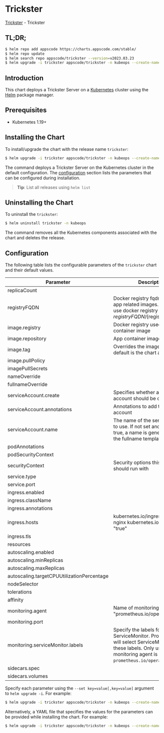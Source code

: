 # Trickster

[Trickster](https://github.com/open-viz/trickster) - Trickster

## TL;DR;

```bash
$ helm repo add appscode https://charts.appscode.com/stable/
$ helm repo update
$ helm search repo appscode/trickster --version=v2023.03.23
$ helm upgrade -i trickster appscode/trickster -n kubeops --create-namespace --version=v2023.03.23
```

## Introduction

This chart deploys a Trickster Server on a [Kubernetes](http://kubernetes.io) cluster using the [Helm](https://helm.sh) package manager.

## Prerequisites

- Kubernetes 1.19+

## Installing the Chart

To install/upgrade the chart with the release name `trickster`:

```bash
$ helm upgrade -i trickster appscode/trickster -n kubeops --create-namespace --version=v2023.03.23
```

The command deploys a Trickster Server on the Kubernetes cluster in the default configuration. The [configuration](#configuration) section lists the parameters that can be configured during installation.

> **Tip**: List all releases using `helm list`

## Uninstalling the Chart

To uninstall the `trickster`:

```bash
$ helm uninstall trickster -n kubeops
```

The command removes all the Kubernetes components associated with the chart and deletes the release.

## Configuration

The following table lists the configurable parameters of the `trickster` chart and their default values.

|                 Parameter                  |                                                                             Description                                                                             |                                                                       Default                                                                       |
|--------------------------------------------|---------------------------------------------------------------------------------------------------------------------------------------------------------------------|-----------------------------------------------------------------------------------------------------------------------------------------------------|
| replicaCount                               |                                                                                                                                                                     | <code>1</code>                                                                                                                                      |
| registryFQDN                               | Docker registry fqdn used to pull app related images. Set this to use docker registry hosted at ${registryFQDN}/${registry}/${image}                                | <code>ghcr.io</code>                                                                                                                                |
| image.registry                             | Docker registry used to pull app container image                                                                                                                    | <code>appscode</code>                                                                                                                               |
| image.repository                           | App container image                                                                                                                                                 | <code>trickster</code>                                                                                                                              |
| image.tag                                  | Overrides the image tag whose default is the chart appVersion.                                                                                                      | <code>""</code>                                                                                                                                     |
| image.pullPolicy                           |                                                                                                                                                                     | <code>IfNotPresent</code>                                                                                                                           |
| imagePullSecrets                           |                                                                                                                                                                     | <code>[]</code>                                                                                                                                     |
| nameOverride                               |                                                                                                                                                                     | <code>""</code>                                                                                                                                     |
| fullnameOverride                           |                                                                                                                                                                     | <code>""</code>                                                                                                                                     |
| serviceAccount.create                      | Specifies whether a service account should be created                                                                                                               | <code>true</code>                                                                                                                                   |
| serviceAccount.annotations                 | Annotations to add to the service account                                                                                                                           | <code>{}</code>                                                                                                                                     |
| serviceAccount.name                        | The name of the service account to use. If not set and create is true, a name is generated using the fullname template                                              | <code></code>                                                                                                                                       |
| podAnnotations                             |                                                                                                                                                                     | <code>{}</code>                                                                                                                                     |
| podSecurityContext                         |                                                                                                                                                                     | <code>{}</code>                                                                                                                                     |
| securityContext                            | Security options this container should run with                                                                                                                     | <code>{"allowPrivilegeEscalation":false,"capabilities":{"drop":["ALL"]},"readOnlyRootFilesystem":true,"runAsNonRoot":true,"runAsUser":65534}</code> |
| service.type                               |                                                                                                                                                                     | <code>ClusterIP</code>                                                                                                                              |
| service.port                               |                                                                                                                                                                     | <code>80</code>                                                                                                                                     |
| ingress.enabled                            |                                                                                                                                                                     | <code>false</code>                                                                                                                                  |
| ingress.className                          |                                                                                                                                                                     | <code>""</code>                                                                                                                                     |
| ingress.annotations                        |                                                                                                                                                                     | <code>{}</code>                                                                                                                                     |
| ingress.hosts                              | kubernetes.io/ingress.class: nginx kubernetes.io/tls-acme: "true"                                                                                                   | <code>[{"host":"chart-example.local","paths":[{"path":"/","pathType":"ImplementationSpecific"}]}]</code>                                            |
| ingress.tls                                |                                                                                                                                                                     | <code>[]</code>                                                                                                                                     |
| resources                                  |                                                                                                                                                                     | <code>{}</code>                                                                                                                                     |
| autoscaling.enabled                        |                                                                                                                                                                     | <code>false</code>                                                                                                                                  |
| autoscaling.minReplicas                    |                                                                                                                                                                     | <code>1</code>                                                                                                                                      |
| autoscaling.maxReplicas                    |                                                                                                                                                                     | <code>100</code>                                                                                                                                    |
| autoscaling.targetCPUUtilizationPercentage |                                                                                                                                                                     | <code>80</code>                                                                                                                                     |
| nodeSelector                               |                                                                                                                                                                     | <code>{}</code>                                                                                                                                     |
| tolerations                                |                                                                                                                                                                     | <code>[]</code>                                                                                                                                     |
| affinity                                   |                                                                                                                                                                     | <code>{}</code>                                                                                                                                     |
| monitoring.agent                           | Name of monitoring agent (eg "prometheus.io/operator")                                                                                                              | <code>""</code>                                                                                                                                     |
| monitoring.port                            |                                                                                                                                                                     | <code>8080</code>                                                                                                                                   |
| monitoring.serviceMonitor.labels           | Specify the labels for ServiceMonitor. Prometheus crd will select ServiceMonitor using these labels. Only usable when monitoring agent is `prometheus.io/operator`. | <code>{}</code>                                                                                                                                     |
| sidecars.spec                              |                                                                                                                                                                     | <code>[]</code>                                                                                                                                     |
| sidecars.volumes                           |                                                                                                                                                                     | <code>[]</code>                                                                                                                                     |


Specify each parameter using the `--set key=value[,key=value]` argument to `helm upgrade -i`. For example:

```bash
$ helm upgrade -i trickster appscode/trickster -n kubeops --create-namespace --version=v2023.03.23 --set replicaCount=1
```

Alternatively, a YAML file that specifies the values for the parameters can be provided while
installing the chart. For example:

```bash
$ helm upgrade -i trickster appscode/trickster -n kubeops --create-namespace --version=v2023.03.23 --values values.yaml
```
